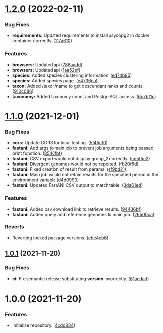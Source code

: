 # [1.2.0](https://github.com/Ecogenomics/api.gtdb.ecogenomic.org/compare/v1.1.0...v1.2.0) (2022-02-11)


### Bug Fixes

* **requirements:** Updated requirements to install psycopg2 in docker container correctly. ([117a610](https://github.com/Ecogenomics/api.gtdb.ecogenomic.org/commit/117a6104d87f1bebe80f6731dee40e829537c414))


### Features

* **browsers:** Updated api ([786aadd](https://github.com/Ecogenomics/api.gtdb.ecogenomic.org/commit/786aadd95a8339700785fc8035eab89316337b6a))
* **browsers:** Updated api ([1aa52ef](https://github.com/Ecogenomics/api.gtdb.ecogenomic.org/commit/1aa52effd4da42a1a170202af6a3fcc90d8412a9))
* **species:** Added species clustering information. ([ed74b85](https://github.com/Ecogenomics/api.gtdb.ecogenomic.org/commit/ed74b857742a8c1db022ad17fcb87de8281c73a9))
* **species:** Added species page. ([e4736ca](https://github.com/Ecogenomics/api.gtdb.ecogenomic.org/commit/e4736cac16361f2f23905867af0332cf2675630f))
* **taxon:** Added /taxon/name to get descendant ranks and counts. ([910c086](https://github.com/Ecogenomics/api.gtdb.ecogenomic.org/commit/910c086298a56ad0ce40cf65c8b5fcfcc8081c23))
* **taxonomy:** Added taxonomy count and PostgreSQL access. ([6c7bf1c](https://github.com/Ecogenomics/api.gtdb.ecogenomic.org/commit/6c7bf1cfa3a000d0ecb3108a64797ab3617fc19c))

# [1.1.0](https://github.com/Ecogenomics/api.gtdb.ecogenomic.org/compare/v1.0.1...v1.1.0) (2021-12-01)


### Bug Fixes

* **cors:** Update CORS for local testing. ([5f45af0](https://github.com/Ecogenomics/api.gtdb.ecogenomic.org/commit/5f45af03f11fb892a753a6f3183e9d5d75abd817))
* **fastani:** Add args to main job to prevent job arguments being passed print function. ([8540fbf](https://github.com/Ecogenomics/api.gtdb.ecogenomic.org/commit/8540fbf79027898f50bb90dfb0abb15e7b1a3a02))
* **fastani:** CSV export would not display group_2 correctly. ([ce5f5c2](https://github.com/Ecogenomics/api.gtdb.ecogenomic.org/commit/ce5f5c21e9ddf305f2bf7e0a8b76f8899728a635))
* **fastani:** Divergent genomes would not be reported. ([fb20f5d](https://github.com/Ecogenomics/api.gtdb.ecogenomic.org/commit/fb20f5da1c44d8ed640f33d2f1c8003ce985bbf8))
* **fastani:** Fixed creation of result from params. ([ef9bd21](https://github.com/Ecogenomics/api.gtdb.ecogenomic.org/commit/ef9bd21abdcb0e77125f9013ea4ffac4bcb824fb))
* **fastani:** Main job would not retain results for the specified period in the environment variable ([d4d0990](https://github.com/Ecogenomics/api.gtdb.ecogenomic.org/commit/d4d09903c38f59e3f5f663f147a3754306d4c0d4))
* **fastani:** Updated FastANI CSV output to match table. ([3da61ed](https://github.com/Ecogenomics/api.gtdb.ecogenomic.org/commit/3da61ed8b5a2ac70c60ee7003a14900194de6cdf))


### Features

* **fastani:** Added csv download link to retrieve results. ([94436bf](https://github.com/Ecogenomics/api.gtdb.ecogenomic.org/commit/94436bf47996e53bac4a87756e95684fc5da7ea9))
* **fastani:** Added query and reference genomes to main job. ([26500ca](https://github.com/Ecogenomics/api.gtdb.ecogenomic.org/commit/26500ca41228443a7fda8511919dca4f65437357))


### Reverts

* Reverting locked package versions. ([ebe4cb6](https://github.com/Ecogenomics/api.gtdb.ecogenomic.org/commit/ebe4cb61aa1f9938bd1ac93f926fc7119df099a9))

## [1.0.1](https://github.com/Ecogenomics/api.gtdb.ecogenomic.org/compare/v1.0.0...v1.0.1) (2021-11-20)


### Bug Fixes

* **ci:** Fix semantic release substituting __version__ incorrectly. ([61acdad](https://github.com/Ecogenomics/api.gtdb.ecogenomic.org/commit/61acdad7323fe556989667da5f53905f36938fca))

# 1.0.0 (2021-11-20)


### Features

* Initialise repository. ([4cdd834](https://github.com/Ecogenomics/api.gtdb.ecogenomic.org/commit/4cdd834e0e15ae3a061a497085b729b0d857d95a))
